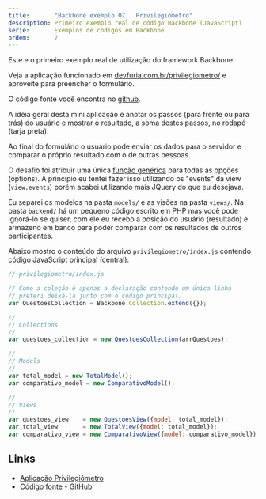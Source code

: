 ```yaml
---
title:       "Backbone exemplo 07:  Privilegiômetro"
description: Primeiro exemplo real de código Backbone (JavaScript) 
serie:       Exemplos de códigos em Backbone
ordem:       7
---
```


Este e o primeiro exemplo real de utilização do framework Backbone.

Veja a aplicação funcionado em [devfuria.com.br/privilegiometro/](http://www.devfuria.com.br/privilegiometro/) e
aproveite para preencher o formulário.

O código fonte você encontra no [github](https://github.com/flaviomicheletti/privilegiometro "link-externo").

A idéia geral desta mini aplicação é anotar os passos (para frente ou para trás) do usuário e mostrar o resultado, a 
soma destes passos, no rodapé (tarja preta).

Ao final do formulário o usuário pode enviar os dados para o servidor e comparar o próprio resultado com o de outras 
pessoas. 

O desafio foi atribuir uma única 
[função genérica](https://github.com/flaviomicheletti/privilegiometro/blob/master/views/questoes.js#L26 "link-externo") 
para todas as opções (options). A princípio eu tentei fazer isso  utilizando os "events" da view (`view.events`) porém 
acabei utilizando mais JQuery do que eu desejava.

Eu separei os modelos na pasta `models/` e as visões na pasta `views/`. Na pasta `backend/` há um pequeno código escrito 
em PHP mas você pode ignorá-lo se quiser, com ele eu recebo a posição do usuário (resultado) e armazeno em banco para
poder comparar com os resultados de outros participantes.

Abaixo mostro o conteúdo do arquivo `privilegiometro/index.js` contendo código JavaScript principal (central):

```javascript
// privilegiometro/index.js

// Como a coleção é apenas a declaração contendo um única linha
// preferi deixá-la junto com o código principal.
var QuestoesCollection = Backbone.Collection.extend({});

//
// Collections
//
var questoes_collection = new QuestoesCollection(arrQuestoes);

//
// Models
//
var total_model = new TotalModel();
var comparativo_model = new ComparativoModel();

//
// Views
//
var questoes_view    = new QuestoesView({model: total_model});
var total_view       = new TotalView({model: total_model});
var comparativo_view = new ComparativoView({model: comparativo_model});
```


## Links

- [Aplicação Privilegiômetro](http://www.devfuria.com.br/privilegiometro/ "link-externo")
- [Código fonte - GitHub](https://github.com/flaviomicheletti/privilegiometro "link-externo")